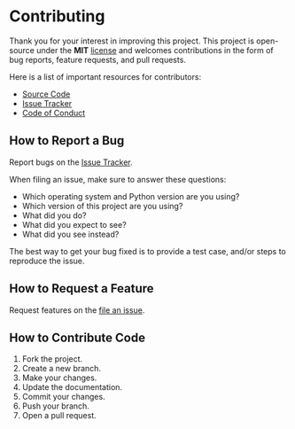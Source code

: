 # Contributing

Thank you for your interest in improving this project.
This project is open-source under the **MIT** [license] and
welcomes contributions in the form of bug reports,
feature requests, and pull requests.

Here is a list of important resources for contributors:

- [Source Code]
- [Issue Tracker]
- [Code of Conduct]

## How to Report a Bug

Report bugs on the [Issue Tracker].

When filing an issue, make sure to answer these questions:

- Which operating system and Python version are you using?
- Which version of this project are you using?
- What did you do?
- What did you expect to see?
- What did you see instead?

The best way to get your bug fixed is to provide a test case,
and/or steps to reproduce the issue.

## How to Request a Feature

Request features on the [file an issue].


## How to Contribute Code

1. Fork the project.
2. Create a new branch.
3. Make your changes.
4. Update the documentation.
5. Commit your changes.
6. Push your branch.
7. Open a pull request.


<!-- github-only -->

[source code]: https://github.com/xransum/argus-scripts
[file an issue]: https://github.com/xransum/argus-scripts/issues
[issue tracker]: https://github.com/xransum/argus-scripts/issues
[license]: https://github.com/xransum/argus-scripts/blob/main/LICENSE
[code of conduct]: https://github.com/xransum/argus-scripts/blob/main/CODE_OF_CONDUCT.md
